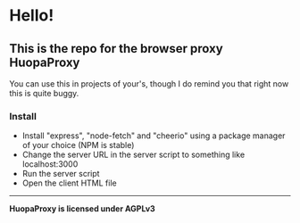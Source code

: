 # Hello!
## This is the repo for the browser proxy HuopaProxy

You can use this in projects of your's, though I do remind you that right now this is quite buggy.

### Install
- Install "express", "node-fetch" and "cheerio" using a package manager of your choice (NPM is stable)
- Change the server URL in the server script to something like localhost:3000
- Run the server script
- Open the client HTML file

---

**HuopaProxy is licensed under AGPLv3**

